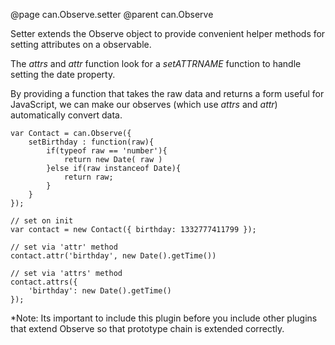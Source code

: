 @page can.Observe.setter
@parent can.Observe

Setter extends the Observe object to provide convenient helper methods for setting attributes on a observable.

The _attrs_ and _attr_ function look for a _setATTRNAME_ function to handle setting the date property.

By providing a function that takes the raw data and returns a form useful for JavaScript, 
we can make our observes (which use _attrs_ and _attr_) automatically convert data.

	var Contact = can.Observe({
		setBirthday : function(raw){
			if(typeof raw == 'number'){
				return new Date( raw )
			}else if(raw instanceof Date){
				return raw;
			}
		}
	});

	// set on init
	var contact = new Contact({ birthday: 1332777411799 });
	
	// set via 'attr' method
	contact.attr('birthday', new Date().getTime())
	
	// set via 'attrs' method
	contact.attrs({
		'birthday': new Date().getTime()
	});
	
*Note: Its important to include this plugin before you include other plugins that 
extend Observe so that prototype chain is extended correctly.